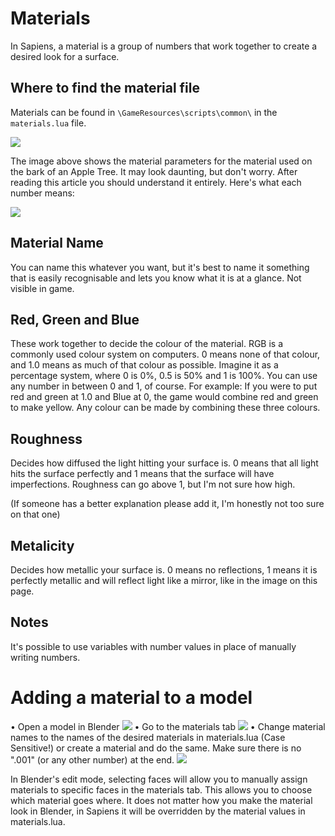 # Materials

In Sapiens, a material is a group of numbers that work together to create a desired look for a surface.

## Where to find the material file
Materials can be found in `\GameResources\scripts\common\` in the `materials.lua` file.

![](/images/materials/material_parameters.png)

The image above shows the material parameters for the material used on the bark of an Apple Tree. It may look daunting, but don't worry. After reading this article you should understand it entirely. Here's what each number means:

![](/images/materials/material_parameters_explained.png)

## Material Name
You can name this whatever you want, but it's best to name it something that is easily recognisable and lets you know what it is at a glance. Not visible in game.

## Red, Green and Blue
These work together to decide the colour of the material. RGB is a commonly used colour system on computers. 0 means none of that colour, and 1.0 means as much of that colour as possible. Imagine it as a percentage system, where 0 is 0%, 0.5 is 50% and 1 is 100%. You can use any number in between 0 and 1, of course. For example: If you were to put red and green at 1.0 and Blue at 0, the game would combine red and green to make yellow. Any colour can be made by combining these three colours.

## Roughness
Decides how diffused the light hitting your surface is. 0 means that all light hits the surface perfectly and 1 means that the surface will have imperfections. Roughness can go above 1, but I'm not sure how high.

(If someone has a better explanation please add it, I'm honestly not too sure on that one)

## Metalicity
Decides how metallic your surface is. 0 means no reflections, 1 means it is perfectly metallic and will reflect light like a mirror, like in the image on this page.

## Notes
It's possible to use variables with number values in place of manually writing numbers.

# Adding a material to a model

• Open a model in Blender
![](/images/materials/alpaca_in_blender.png)
• Go to the materials tab
![](/images/materials/materials_tab.png)
• Change material names to the names of the desired materials in materials.lua (Case Sensitive!) or create a material and do the same. Make sure there is no ".001" (or any other number) at the end.
![](/images/materials/material_Names.png)

In Blender's edit mode, selecting faces will allow you to manually assign materials to specific faces in the materials tab. This allows you to choose which material goes where. It does not matter how you make the material look in Blender, in Sapiens it will be overridden by the material values in materials.lua.
